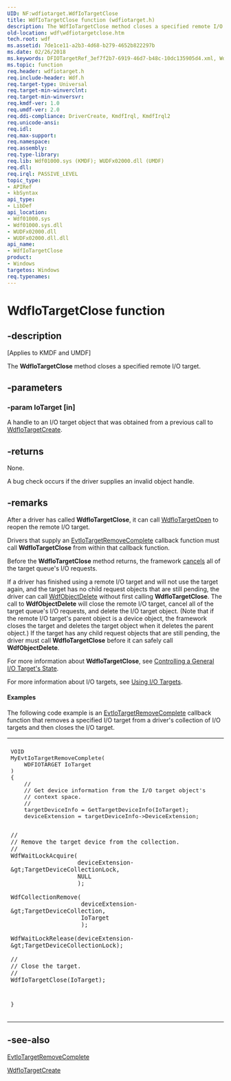 ```yaml
---
UID: NF:wdfiotarget.WdfIoTargetClose
title: WdfIoTargetClose function (wdfiotarget.h)
description: The WdfIoTargetClose method closes a specified remote I/O target.
old-location: wdf\wdfiotargetclose.htm
tech.root: wdf
ms.assetid: 7de1ce11-a2b3-4d68-b279-4652b822297b
ms.date: 02/26/2018
ms.keywords: DFIOTargetRef_3ef7f2b7-6919-46d7-b48c-10dc135905d4.xml, WdfIoTargetClose, WdfIoTargetClose method, kmdf.wdfiotargetclose, wdf.wdfiotargetclose, wdfiotarget/WdfIoTargetClose
ms.topic: function
req.header: wdfiotarget.h
req.include-header: Wdf.h
req.target-type: Universal
req.target-min-winverclnt: 
req.target-min-winversvr: 
req.kmdf-ver: 1.0
req.umdf-ver: 2.0
req.ddi-compliance: DriverCreate, KmdfIrql, KmdfIrql2
req.unicode-ansi: 
req.idl: 
req.max-support: 
req.namespace: 
req.assembly: 
req.type-library: 
req.lib: Wdf01000.sys (KMDF); WUDFx02000.dll (UMDF)
req.dll: 
req.irql: PASSIVE_LEVEL
topic_type:
- APIRef
- kbSyntax
api_type:
- LibDef
api_location:
- Wdf01000.sys
- Wdf01000.sys.dll
- WUDFx02000.dll
- WUDFx02000.dll.dll
api_name:
- WdfIoTargetClose
product:
- Windows
targetos: Windows
req.typenames: 
---
```


# WdfIoTargetClose function


## -description


<p class="CCE_Message">[Applies to KMDF and UMDF]</p>

The <b>WdfIoTargetClose</b> method closes a specified remote I/O target.


## -parameters




### -param IoTarget [in]

A handle to an I/O target object that was obtained from a previous call to <a href="https://msdn.microsoft.com/library/windows/hardware/ff548591">WdfIoTargetCreate</a>.


## -returns



None.

A bug check occurs if the driver supplies an invalid object handle.






## -remarks



After a driver has called <b>WdfIoTargetClose</b>, it can call <a href="https://msdn.microsoft.com/library/windows/hardware/ff548634">WdfIoTargetOpen</a> to reopen the remote I/O target.

Drivers that supply an <a href="https://msdn.microsoft.com/204f101d-770c-4363-9371-0ee76dfa0b2c">EvtIoTargetRemoveComplete</a> callback function must call <b>WdfIoTargetClose</b> from within that callback function.

Before the <b>WdfIoTargetClose</b> method returns, the framework <a href="https://docs.microsoft.com/windows-hardware/drivers/wdf/canceling-i-o-requests">cancels</a> all of the target queue's I/O requests. 

If a driver has finished using a remote I/O target and will not use the target again, and the target has no child request objects that are still pending, the driver can call <a href="https://msdn.microsoft.com/library/windows/hardware/ff548734">WdfObjectDelete</a> without first calling <b>WdfIoTargetClose</b>. The call to <b>WdfObjectDelete</b> will close the remote I/O target, cancel all of the target queue's I/O requests, and delete the I/O target object. (Note that if the remote I/O target's parent object is a device object, the framework closes the target and deletes the target object when it deletes the parent object.) If the target has any child request objects that are still pending, the driver must call <b>WdfIoTargetClose</b> before it can safely call <b>WdfObjectDelete</b>.

For more information about <b>WdfIoTargetClose</b>, see <a href="https://msdn.microsoft.com/37f756bf-b655-428e-b72c-f86c71f1a2db">Controlling a General I/O Target's State</a>. 

For more information about I/O targets, see <a href="https://msdn.microsoft.com/77fd1b64-c3a9-4e12-ac69-0e3725695795">Using I/O Targets</a>.


#### Examples

The following code example is an <a href="https://msdn.microsoft.com/204f101d-770c-4363-9371-0ee76dfa0b2c">EvtIoTargetRemoveComplete</a> callback function that removes a specified I/O target from a driver's collection of I/O targets and then closes the I/O target.

<div class="code"><span codelanguage=""><table>
<tr>
<th></th>
</tr>
<tr>
<td>
<pre>VOID
MyEvtIoTargetRemoveComplete(
    WDFIOTARGET IoTarget
)
{
    //
    // Get device information from the I/O target object's
    // context space.
    //
    targetDeviceInfo = GetTargetDeviceInfo(IoTarget);
    deviceExtension = targetDeviceInfo-&gt;DeviceExtension;

    //
    // Remove the target device from the collection.
    //
    WdfWaitLockAcquire(
                       deviceExtension-&gt;TargetDeviceCollectionLock,
                       NULL
                       );

    WdfCollectionRemove(
                        deviceExtension-&gt;TargetDeviceCollection,
                        IoTarget
                        );

    WdfWaitLockRelease(deviceExtension-&gt;TargetDeviceCollectionLock);

    //
    // Close the target.
    //
    WdfIoTargetClose(IoTarget);
}</pre>
</td>
</tr>
</table></span></div>



## -see-also




<a href="https://msdn.microsoft.com/204f101d-770c-4363-9371-0ee76dfa0b2c">EvtIoTargetRemoveComplete</a>



<a href="https://msdn.microsoft.com/library/windows/hardware/ff548591">WdfIoTargetCreate</a>
 

 

